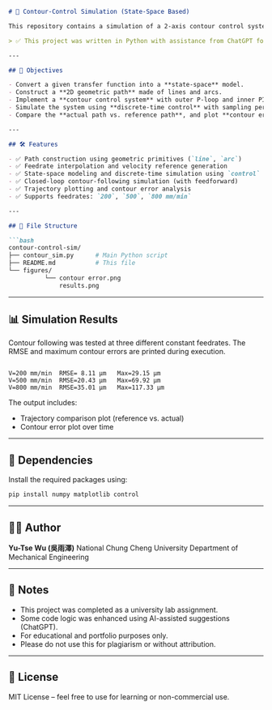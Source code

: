 
````markdown
# 🧪 Contour-Control Simulation (State-Space Based)

This repository contains a simulation of a 2-axis contour control system, completed as a final assignment for the **Numerical Methods** course (Lab 6 – Dec 2022). The system uses a state-space model to track a predefined geometric path composed of lines and arcs, under different feedrates.

> ✅ This project was written in Python with assistance from ChatGPT for code structuring and debugging. All logic and final implementation were verified and tested by the author.

---

## 📌 Objectives

- Convert a given transfer function into a **state-space** model.
- Construct a **2D geometric path** made of lines and arcs.
- Implement a **contour control system** with outer P-loop and inner PI velocity control.
- Simulate the system using **discrete-time control** with sampling period `Ts = 0.5 ms`.
- Compare the **actual path vs. reference path**, and plot **contour errors** under varying constant feedrates.

---

## 🛠️ Features

- ✅ Path construction using geometric primitives (`line`, `arc`)
- ✅ Feedrate interpolation and velocity reference generation
- ✅ State-space modeling and discrete-time simulation using `control` package
- ✅ Closed-loop contour-following simulation (with feedforward)
- ✅ Trajectory plotting and contour error analysis
- ✅ Supports feedrates: `200`, `500`, `800 mm/min`

---

## 📁 File Structure

```bash
contour-control-sim/
├── contour_sim.py      # Main Python script
├── README.md           # This file
└── figures/
          └── contour error.png
              results.png

````

---

## 📊 Simulation Results

Contour following was tested at three different constant feedrates. The RMSE and maximum contour errors are printed during execution.

```text

V=200 mm/min  RMSE= 8.11 µm   Max=29.15 µm
V=500 mm/min  RMSE=20.43 µm   Max=69.92 µm
V=800 mm/min  RMSE=35.01 µm   Max=117.33 µm

```

The output includes:

* Trajectory comparison plot (reference vs. actual)
* Contour error plot over time

---

## 🧪 Dependencies

Install the required packages using:

```bash
pip install numpy matplotlib control
```

---

## 🧑‍🎓 Author

**Yu-Tse Wu (吳雨澤)**
National Chung Cheng University
Department of Mechanical Engineering

---

## 📘 Notes

* This project was completed as a university lab assignment.
* Some code logic was enhanced using AI-assisted suggestions (ChatGPT).
* For educational and portfolio purposes only.
* Please do not use this for plagiarism or without attribution.

---

## 🪪 License

MIT License – feel free to use for learning or non-commercial use.

